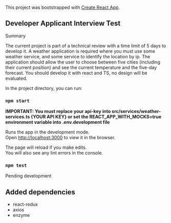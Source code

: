 This project was bootstrapped with [Create React App](https://github.com/facebook/create-react-app).

## Developer Applicant Interview Test
Summary

The current project is part of a technical review with a time limit of 5 days to develop it.
A weather application is required where you must use some weather service, and some service to identify the location by ip.
The application should allow the user to choose between five cities (including their current position) and see the current temperature and the five-day forecast.
You should develop it with react and TS, no design will be evaluated.

In the project directory, you can run:

### `npm start`
**IMPORTANT: You must replace your api-key into src/services/weather-services.ts {YOUR API KEY}
or set the REACT_APP_WITH_MOCKS=true environment variable into .env.development file**

Runs the app in the development mode.<br />
Open [http://localhost:3000](http://localhost:3000) to view it in the browser.

The page will reload if you make edits.<br />
You will also see any lint errors in the console.

### `npm test`
Pending development
## Added dependencies
- react-redux
- axios
- enzyme

